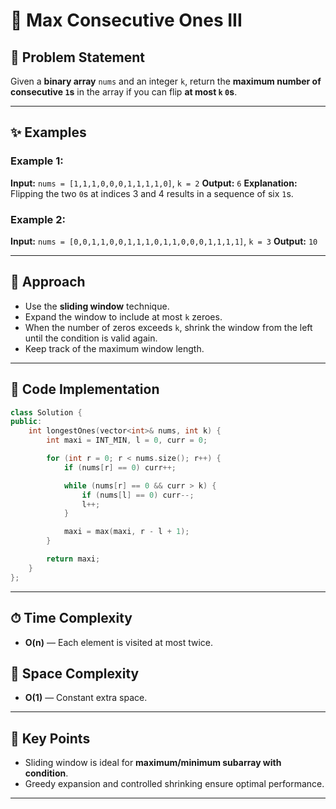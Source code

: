
# 🔢 Max Consecutive Ones III

## 📝 Problem Statement

Given a **binary array** `nums` and an integer `k`, return the **maximum number of consecutive `1`s** in the array if you can flip **at most `k` `0`s**.

---

## ✨ Examples

### Example 1:

**Input:** `nums = [1,1,1,0,0,0,1,1,1,1,0]`, `k = 2`
**Output:** `6`
**Explanation:** Flipping the two `0`s at indices 3 and 4 results in a sequence of six `1`s.

### Example 2:

**Input:**
`nums = [0,0,1,1,0,0,1,1,1,0,1,1,0,0,0,1,1,1,1]`,
`k = 3`
**Output:** `10`

---

## 🚀 Approach

* Use the **sliding window** technique.
* Expand the window to include at most `k` zeroes.
* When the number of zeros exceeds `k`, shrink the window from the left until the condition is valid again.
* Keep track of the maximum window length.

---

## 🔢 Code Implementation

```cpp
class Solution {
public:
    int longestOnes(vector<int>& nums, int k) {
        int maxi = INT_MIN, l = 0, curr = 0;

        for (int r = 0; r < nums.size(); r++) {
            if (nums[r] == 0) curr++;

            while (nums[r] == 0 && curr > k) {
                if (nums[l] == 0) curr--;
                l++;
            }

            maxi = max(maxi, r - l + 1);
        }

        return maxi;
    }
};
```

---

## ⏱ Time Complexity

* **O(n)** — Each element is visited at most twice.

## 💾 Space Complexity

* **O(1)** — Constant extra space.

---

## 🌟 Key Points

* Sliding window is ideal for **maximum/minimum subarray with condition**.
* Greedy expansion and controlled shrinking ensure optimal performance.

---
